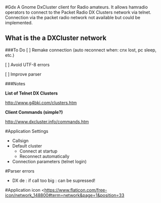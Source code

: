 #Gdx
A Gnome DxCluster client for Radio amateurs.
It allows hamradio operators to connect to the Packet Radio DX Clusters network via telnet. Connection via the packet radio network not available but could be implemented.

## What is the a DXCluster network


###To Do
[ ] Remake connection (auto reconnect when: cnx lost, pc sleep, etc.)

[ ] Avoid UTF-8 errors

[ ] Improve parser 

###Notes

**List of Telnet DX Clusters**

http://www.g4bki.com/clusters.htm

**Client Commands (simple?)**

http://www.dxcluster.info/commands.htm

#Application Settings

- Callsign
- Default cluster
	- Connect at startup
	- Reconnect automatically
- Connection parameters (telnet login)

#Parser errors
- DX de <CALLSIGN>: if call too big : can be supressed!

#Application icon
<https://www.flaticon.com/free-icon/network_148800#term=network&page=1&position=33
